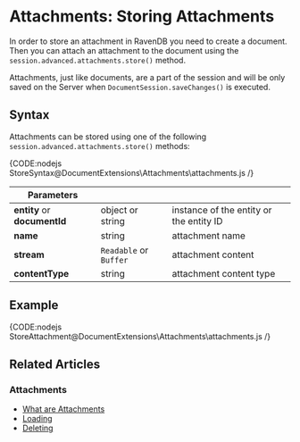 # Attachments: Storing Attachments

In order to store an attachment in RavenDB you need to create a document. Then you can attach an attachment to the document using the `session.advanced.attachments.store()` method.

Attachments, just like documents, are a part of the session and will be only saved on the Server when `DocumentSession.saveChanges()` is executed.  

## Syntax

Attachments can be stored using one of the following `session.advanced.attachments.store()` methods:

{CODE:nodejs StoreSyntax@DocumentExtensions\Attachments\attachments.js /}

| Parameters | | |
| ------------- | ------------- | ----- |
| **entity** or **documentId** | object or string | instance of the entity or the entity ID |
| **name** | string | attachment name |
| **stream** | `Readable` or `Buffer` | attachment content |
| **contentType** | string | attachment content type |

## Example

{CODE:nodejs StoreAttachment@DocumentExtensions\Attachments\attachments.js /}

## Related Articles

### Attachments

- [What are Attachments](../../document-extensions/attachments/what-are-attachments)
- [Loading](../../document-extensions/attachments/loading)
- [Deleting](../../document-extensions/attachments/deleting)
